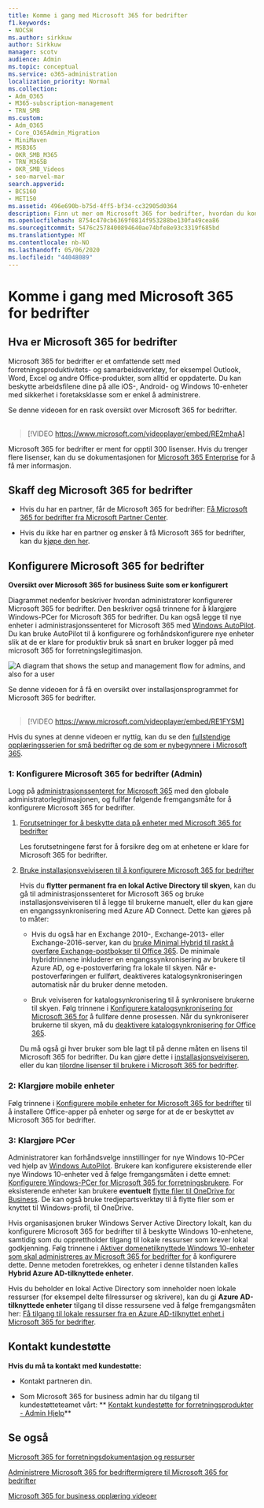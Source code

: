 ```yaml
---
title: Komme i gang med Microsoft 365 for bedrifter
f1.keywords:
- NOCSH
ms.author: sirkkuw
author: Sirkkuw
manager: scotv
audience: Admin
ms.topic: conceptual
ms.service: o365-administration
localization_priority: Normal
ms.collection:
- Adm_O365
- M365-subscription-management
- TRN_SMB
ms.custom:
- Adm_O365
- Core_O365Admin_Migration
- MiniMaven
- MSB365
- OKR_SMB_M365
- TRN_M365B
- OKR_SMB_Videos
- seo-marvel-mar
search.appverid:
- BCS160
- MET150
ms.assetid: 496e690b-b75d-4ff5-bf34-cc32905d0364
description: Finn ut mer om Microsoft 365 for bedrifter, hvordan du konfigurerer det og hvordan du klargjør brukernes enheter og PCer for å sikre at de er beskyttet av Microsoft 365 for bedrifter.
ms.openlocfilehash: 8754c470cb6369f0814f953288be130fa49cea86
ms.sourcegitcommit: 5476c2578400894640ae74bfe8e93c3319f685bd
ms.translationtype: MT
ms.contentlocale: nb-NO
ms.lasthandoff: 05/06/2020
ms.locfileid: "44048089"
---
```

# <a name="get-started-with-microsoft-365-for-business"></a>Komme i gang med Microsoft 365 for bedrifter

## <a name="what-is-microsoft-365-for-business"></a>Hva er Microsoft 365 for bedrifter

Microsoft 365 for bedrifter er et omfattende sett med forretningsproduktivitets- og samarbeidsverktøy, for eksempel Outlook, Word, Excel og andre Office-produkter, som alltid er oppdaterte. Du kan beskytte arbeidsfilene dine på alle iOS-, Android- og Windows 10-enheter med sikkerhet i foretaksklasse som er enkel å administrere.

Se denne videoen for en rask oversikt over Microsoft 365 for bedrifter.<br><br>

> [!VIDEO https://www.microsoft.com/videoplayer/embed/RE2mhaA] 
  
Microsoft 365 for bedrifter er ment for opptil 300 lisenser. Hvis du trenger flere lisenser, kan du se dokumentasjonen for [Microsoft 365 Enterprise](https://go.microsoft.com/fwlink/p/?linkid=860986) for å få mer informasjon. 
  
## <a name="get-microsoft-365-for-business"></a>Skaff deg Microsoft 365 for bedrifter

- Hvis du har en partner, får de Microsoft 365 for bedrifter: [Få Microsoft 365 for bedrifter fra Microsoft Partner Center](get-microsoft-365-business.md).
    
- Hvis du ikke har en partner og ønsker å få Microsoft 365 for bedrifter, kan du [kjøpe den her](https://www.microsoft.com/microsoft-365/business).
    
## <a name="set-up-microsoft-365-for-business"></a>Konfigurere Microsoft 365 for bedrifter

 **Oversikt over Microsoft 365 for business Suite som er konfigurert**
  
Diagrammet nedenfor beskriver hvordan administratorer konfigurerer Microsoft 365 for bedrifter. Den beskriver også trinnene for å klargjøre Windows-PCer for Microsoft 365 for bedrifter. Du kan også legge til nye enheter i administrasjonssenteret for Microsoft 365 med [Windows AutoPilot](add-autopilot-devices-and-profile.md). Du kan bruke AutoPilot til å konfigurere og forhåndskonfigurere nye enheter slik at de er klare for produktiv bruk så snart en bruker logger på med microsoft 365 for forretningslegitimasjon.
  
![A diagram that shows the setup and management flow for admins, and also for a user](../media/249f81fc-7e79-44c7-8425-3a0b7b651c3b.png)

Se denne videoen for å få en oversikt over installasjonsprogrammet for Microsoft 365 for bedrifter.<br><br>

> [!VIDEO https://www.microsoft.com/videoplayer/embed/RE1FYSM] 

Hvis du synes at denne videoen er nyttig, kan du se den [fullstendige opplæringsserien for små bedrifter og de som er nybegynnere i Microsoft 365](https://support.office.com/article/6ab4bbcd-79cf-4000-a0bd-d42ce4d12816).

  
### <a name="1-set-up-microsoft-365-for-business-admin"></a>1: Konfigurere Microsoft 365 for bedrifter (Admin)

Logg på [administrasjonssenteret for Microsoft 365](https://portal.office.com/adminportal/home) med den globale administratorlegitimasjonen, og fullfør følgende fremgangsmåte for å konfigurere Microsoft 365 for bedrifter. 
  
1. [Forutsetninger for å beskytte data på enheter med Microsoft 365 for bedrifter](pre-requisites-for-data-protection.md)
    
    Les forutsetningene først for å forsikre deg om at enhetene er klare for Microsoft 365 for bedrifter.
    
2. [Bruke installasjonsveiviseren til å konfigurere Microsoft 365 for bedrifter](set-up.md)
    
    Hvis du **flytter permanent fra en lokal Active Directory til skyen**, kan du gå til administrasjonssenteret for Microsoft 365 og bruke installasjonsveiviseren til å legge til brukerne manuelt, eller du kan gjøre en engangssynkronisering med Azure AD Connect. Dette kan gjøres på to måter: 
    
    - Hvis du også har en Exchange 2010-, Exchange-2013- eller Exchange-2016-server, kan du [bruke Minimal Hybrid til raskt å overføre Exchange-postbokser til Office 365](https://support.office.com/article/fdecceed-0702-4af3-85be-f2a0013937ef). De minimale hybridtrinnene inkluderer en engangssynkronisering av brukere til Azure AD, og e-postoverføring fra lokale til skyen. Når e-postoverføringen er fullført, deaktiveres katalogsynkroniseringen automatisk når du bruker denne metoden.
    
    - Bruk veiviseren for katalogsynkronisering til å synkronisere brukerne til skyen. Følg trinnene i [Konfigurere katalogsynkronisering for Microsoft 365 for](https://support.office.com/article/1b3b5318-6977-42ed-b5c7-96fa74b08846) å fullføre denne prosessen. Når du synkroniserer brukerne til skyen, må du [deaktivere katalogsynkronisering for Office 365](https://support.office.com/article/ee5f861e-bd48-4267-83d1-a4ead4b4a00d).
    
    Du må også gi hver bruker som ble lagt til på denne måten en lisens til Microsoft 365 for bedrifter. Du kan gjøre dette i [installasjonsveiviseren,](set-up.md) eller du kan [tilordne lisenser til brukere i Microsoft 365 for bedrifter](https://docs.microsoft.com/microsoft-365/admin/add-users/add-users).
    
### <a name="2-prepare-mobile-devices"></a>2: Klargjøre mobile enheter

Følg trinnene i [Konfigurere mobile enheter for Microsoft 365 for bedrifter](set-up-mobile-devices.md) til å installere Office-apper på enheter og sørge for at de er beskyttet av Microsoft 365 for bedrifter. 
  
### <a name="3-prepare-pcs"></a>3: Klargjøre PCer

Administratorer kan forhåndsvelge innstillinger for nye Windows 10-PCer ved hjelp av [Windows AutoPilot](add-autopilot-devices-and-profile.md). Brukere kan konfigurere eksisterende eller nye Windows 10-enheter ved å følge fremgangsmåten i dette emnet: [Konfigurere Windows-PCer for Microsoft 365 for forretningsbrukere](set-up-windows-devices.md). For eksisterende enheter kan brukere **eventuelt** [flytte filer til OneDrive for Business](move-files-to-onedrive.md). De kan også bruke tredjepartsverktøy til å flytte filer som er knyttet til Windows-profil, til OneDrive.
  
Hvis organisasjonen bruker Windows Server Active Directory lokalt, kan du konfigurere Microsoft 365 for bedrifter til å beskytte Windows 10-enhetene, samtidig som du opprettholder tilgang til lokale ressurser som krever lokal godkjenning. Følg trinnene i [Aktiver domenetilknyttede Windows 10-enheter som skal administreres av Microsoft 365 for bedrifter for](manage-windows-devices.md) å konfigurere dette. Denne metoden foretrekkes, og enheter i denne tilstanden kalles **Hybrid Azure AD-tilknyttede enheter**. 
  
Hvis du beholder en lokal Active Directory som inneholder noen lokale ressurser (for eksempel delte filressurser og skrivere), kan du gi **Azure AD-tilknyttede enheter** tilgang til disse ressursene ved å følge fremgangsmåten her: [Få tilgang til lokale ressurser fra en Azure AD-tilknyttet enhet i Microsoft 365 for bedrifter](access-resources.md).
  
  
## <a name="contact-support"></a>Kontakt kundestøtte

 **Hvis du må ta kontakt med kundestøtte:**
  
- Kontakt partneren din.
    
- Som Microsoft 365 for business admin har du tilgang til kundestøtteteamet vårt: ** [Kontakt kundestøtte for forretningsprodukter - Admin Hjelp](https://support.office.com/article/32a17ca7-6fa0-4870-8a8d-e25ba4ccfd4b)**
    
## <a name="see-also"></a>Se også

[Microsoft 365 for forretningsdokumentasjon og ressurser](https://go.microsoft.com/fwlink/p/?linkid=853701)
  
[Administrere Microsoft 365 for bedrifter](manage.md)[migrere til Microsoft 365 for bedrifter](migrate-to-microsoft-365-business.md)

[Microsoft 365 for business opplæring videoer](https://support.office.com/article/6ab4bbcd-79cf-4000-a0bd-d42ce4d12816) 
